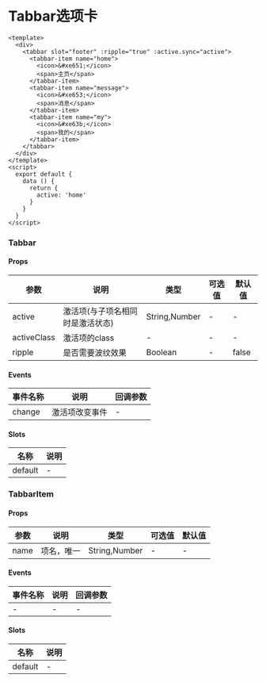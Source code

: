# Tabbar选项卡

```
<template>
  <div>
    <tabbar slot="footer" :ripple="true" :active.sync="active">
      <tabbar-item name="home">
        <icon>&#xe651;</icon>
        <span>主页</span>
      </tabbar-item>
      <tabbar-item name="message">
        <icon>&#xe653;</icon>
        <span>消息</span>
      </tabbar-item>
      <tabbar-item name="my">
        <icon>&#xe63b;</icon>
        <span>我的</span>
      </tabbar-item>
    </tabbar>
  </div>
</template>
<script>
  export default {
    data () {
      return {
        active: 'home'
      }
    }
  }
</script>
```

### Tabbar
#### Props
| 参数      | 说明    | 类型      | 可选值       | 默认值   |
|---------- |-------- |---------- |------------- |--------- |
| active     | 激活项(与子项名相同时是激活状态)   | String,Number  |   -       |    -    |
| activeClass     | 激活项的class   | -  |   -       |    -    |
| ripple     | 是否需要波纹效果   | Boolean  |   -       |    false    |

#### Events
| 事件名称 | 说明 | 回调参数 |
|---------|--------|---------|
| change | 激活项改变事件 | - |

#### Slots
| 名称 | 说明 | 
|---------|--------|
| default | - |

### TabbarItem
#### Props
| 参数      | 说明    | 类型      | 可选值       | 默认值   |
|---------- |-------- |---------- |------------- |--------- |
| name     | 项名，唯一   | String,Number  |   -       |    -    |

#### Events
| 事件名称 | 说明 | 回调参数 |
|---------|--------|---------|
| - | - | - |

#### Slots
| 名称 | 说明 | 
|---------|--------|
| default | - |